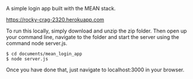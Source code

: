 A simple login app built with the MEAN stack.

https://rocky-crag-2320.herokuapp.com

To run this locally, simply download and unzip the zip folder. Then open up your command line, navigate to the folder and start the server using the command node server.js.

```
$ cd documents/mean_login_app
$ node server.js
```
Once you have done that, just navigate to localhost:3000 in your browser. 
